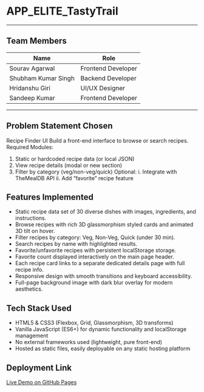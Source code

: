 # APP_ELITE_TastyTrail

---

## Team Members
| Name                       | Role                |
|----------------------------|---------------------|
| Sourav Agarwal             | Frontend Developer  |
| Shubham Kumar Singh        | Backend Developer   |
| Hridanshu Giri             | UI/UX Designer      |
| Sandeep Kumar              | Frontend Developer  |

---

## Problem Statement Chosen

Recipe Finder UI
Build a front-end interface to browse or search recipes.
Required Modules:
1. Static or hardcoded recipe data (or local JSON)
2. View recipe details (modal or new section)
3. Filter by category (veg/non-veg/quick)
Optional:
i. Integrate with TheMealDB API
ii. Add “favorite” recipe feature

## Features Implemented

- Static recipe data set of 30 diverse dishes with images, ingredients, and instructions.
- Browse recipes with rich 3D glassmorphism styled cards and animated 3D tilt on hover.
- Filter recipes by category: Veg, Non-Veg, Quick (under 30 min).
- Search recipes by name with highlighted results.
- Favorite/unfavorite recipes with persistent localStorage storage.
- Favorite count displayed interactively on the main page header.
- Each recipe card links to a separate dedicated details page with full recipe info.
- Responsive design with smooth transitions and keyboard accessibility.
- Full-page background image with dark blur overlay for modern aesthetics.

## Tech Stack Used

- HTML5 & CSS3 (Flexbox, Grid, Glassmorphism, 3D transforms)
- Vanilla JavaScript (ES6+) for dynamic functionality and localStorage management
- No external frameworks used (lightweight, pure front-end)
- Hosted as static files, easily deployable on any static hosting platform

## Deployment Link

[Live Demo on GitHub Pages](https://yourusername.github.io/recipe-finder/)
